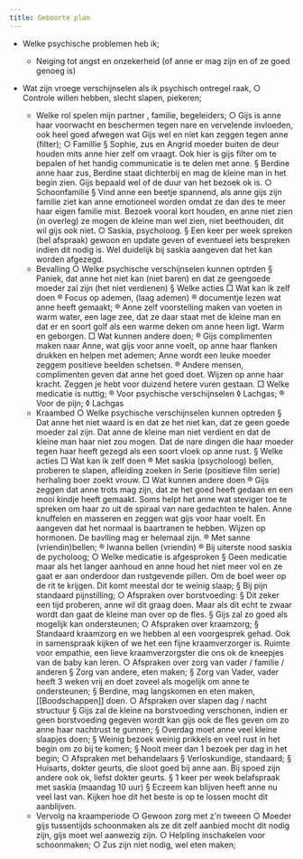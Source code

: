 ```yaml
---
title: Geboorte plan
---
```


- Welke psychische problemen heb ik;
	 - Neiging tot angst en onzekerheid (of anne er mag zijn en of ze goed genoeg is)

- Wat zijn vroege verschijnselen als ik psychisch ontregel raak,
		○ Controle willen hebben, slecht slapen, piekeren;
	- Welke rol spelen mijn partner , familie, begeleiders;
		○ Gijs is anne haar voorwacht en beschermen tegen nare en vervelende invloeden, ook heel goed afwegen wat Gijs wel en niet kan zeggen tegen anne (filter);
		○ Famillie 
			§ Sophie, zus en Angrid moeder buiten de deur houden mits anne hier zelf om vraagt. Ook hier is gijs filter om te bepalen of het handig communicatie is te delen met anne.
			§ Berdine anne haar zus, Berdine staat dichterbij en mag de kleine man in het begin zien. Gijs bepaald wel of de duur van het bezoek ok is.
		○ Schoonfamilie
			§ Vind anne een beetje spannend, als anne gijs zijn familie ziet kan anne emotioneel worden omdat ze dan des te meer haar eigen familie mist. Bezoek vooral kort houden, en anne niet zien (in overleg) ze mogen de kleine man wel zien, niet beethouden, dit wil gijs ook niet.
		○ Saskia, psycholoog.
			§ Een keer per week spreken (bel afspraak) gewoon en update geven of eventueel iets bespreken indien dit nodig is. Wel duidelijk bij saskia aangeven dat het kan worden afgezegd.
	- Bevalling
		○ Welke psychische verschijnselen kunnen optrden
			§ Paniek, dat anne het niet kan (niet baren) en dat ze geengoede moeder zal zijn (het niet verdienen)
			§ Welke acties
				□ Wat kan ik zelf doen
					® Focus op ademen, (laag ademen)
					® documentje lezen wat anne heeft gemaakt;
					® Anne zelf voorstelling maken van voeten in warm water, een lage zee,  dat ze daar staat met de kleine man en dat er en soort golf als een warme deken om anne heen ligt. Warm en geborgen.
				□ Wat kunnen andere doen;
					® Gijs complimenten maken naar Anne, wat gijs voor anne voelt, op anne haar flanken drukken en helpen met ademen; Anne wordt een leuke moeder zeggem positieve beelden schetsen.
					® Andere mensen, complimenten geven dat anne het goed doet. Wijzen op anne haar kracht. Zeggen je hebt voor duizend hetere vuren gestaan.
				□ Welke medicatie is nuttig;
					® Voor psychische verschijnselen
						◊ Lachgas;
					® Voor de pijn;
						◊ Lachgas 
	- Kraambed
		○ Welke psychische verschijnselen kunnen optreden
			§ Dat anne het niet waard is en dat ze het niet kan, dat ze geen goede moeder zal zijn. Dat anne de kleine man niet verdient en dat de kleine man haar niet zou mogen. Dat de nare dingen die haar moeder tegen haar heeft gezegd als een soort vloek op anne rust.
			§ Welke acties
				□ Wat kan ik zelf doen
					® Met saskia (psycholoog) bellen, proberen te slapen, afleiding zoeken in Serie (positieve film serie) herhaling boer zoekt vrouw.
				□ Wat kunnen andere doen
					® Gijs zeggen dat anne trots mag zijn, dat ze het goed heeft gedaan en een mooi kindje heeft gemaakt. Soms helpt het anne wat steviger toe te spreken om haar zo uit de spiraal van nare gedachten te halen. Anne knuffelen en masseren en zeggen wat gijs voor haar voelt. En aangeven dat het normaal is baartranen te hebben. Wijzen op hormonen. De bavlling mag er helemaal zijn.
					® Met sanne (vriendin)bellen;
					® Iwanna bellen (vriendin)
					® Bij uiterste nood saskia de pycholoog;
		○ Welke medicatie is afgesproken
			§ Geen medicatie maar als het langer aanhoud en anne houd het niet meer vol en ze gaat er aan onderdoor dan rustgevende pillen. Om de boel weer op de rit te krijgen. Dit komt meestal dor te weinig slaap;
			§ Bij pijn standaard pijnstilling;
		○ Afspraken over borstvoeding:
			§ Dit zeker een tijd proberen, anne wil dit graag doen. Maar als dit echt te zwaar wordt dan gaat de kleine man over op de fles.
			§ Gijs zal zo goed als mogelijk kan ondersteunen;
		○ Afspraken  over kraamzorg;
			§ Standaard kraamzorg en we hebben al een voorgesprek gehad. Ook in samenspraak kijken of we het een fijne kraamverzorger is. Ruimte voor empathie, een lieve kraamverzorgster die ons ok de kneepjes van de baby kan leren.
		○ Afspraken over zorg van vader / familie / anderen
			§ Zorg van andere, eten maken;
			§ Zorg van Vader, vader heeft 3 weken vrij en doet zoveel als mogelijk om anne te ondersteunen;
			§ Berdine, mag langskomen en eten maken, [[Boodschappen]] doen.
		○ Afspraken over slapen dag / nacht structuur
			§ Gijs zal de kleine na borstvoeding verschonen, indien er geen borstvoeding gegeven wordt kan gijs ook de fles geven om zo anne haar nachtrust te gunnen;
			§ Overdag moet anne veel kleine slaapjes doen;
			§ Weinig bezoek weinig prikkels en veel rust in het begin om zo bij te komen;
			§ Nooit meer dan 1 bezoek per dag in het begin;
		○ Afspraken met behandelaars
			§ Verloskundige, standaard;
			§ Huisarts, dokter geurts, die sloot goed bij anne aan. Bij spoed zijn andere ook ok, liefst dokter geurts.
			§ 1 keer per week belafspraak met saskia (maandag 10 uur)
			§ Eczeem kan blijven heeft anne nu veel last van. Kijken hoe dit het beste is op te lossen mocht dit aanblijven.
	- Vervolg na kraamperiode
		○ Gewoon zorg met z'n tweeen
		○ Moeder gijs tussentijds schoonmaken als ze dit zelf aanbied mocht dit nodig zijn, gijs moet wel aanwezig zijn.
		○ Helpling inschakelen voor schoonmaken;
		○ Zus zijn niet nodig, wel eten maken;
	
		
		
				
				

